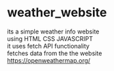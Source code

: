 # weather_website
its a simple weather info website<br>
using HTML CSS JAVASCRIPT<br>
it uses fetch API functionality<br>
fetches data from the the website<br>
https://openweathermap.org/
